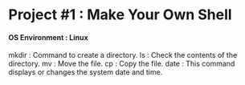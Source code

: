  # Project #1 : Make Your Own Shell
 #### OS Environment : Linux
 mkdir : Command to create a directory. 
 ls : Check the contents of the directory.
 mv : Move the file.
 cp : Copy the file.
 date : This command displays or changes the system date and time.
